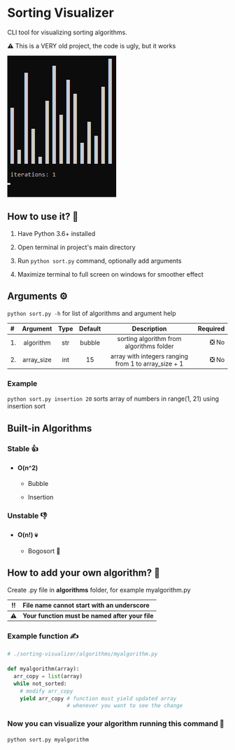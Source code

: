 # Sorting Visualizer

CLI tool for visualizing sorting algorithms.

⚠️ This is a VERY old project, the code is ugly, but it works

![Alt text](/example.gif?raw=true "Bubble sort example")

##  How to use it? 🤔

1. Have Python 3.6+ installed

1. Open terminal in project's main directory

1. Run `python sort.py` command, optionally add arguments

1. Maximize terminal to full screen on windows for smoother effect

## Arguments ⚙️

`python sort.py -h` for list of algorithms and argument help

\#  | Argument | Type |  Default | Description                              | Required
| :---         |     :---:      |     :---:      |     :---:      |     :---:      |          ---: |
1\. | algorithm | str | bubble | sorting algorithm from algorithms folder | ❎ No
2\. | array_size| int | 15 | array with integers ranging from 1 to array_size + 1 | ❎ No

### Example

`python sort.py insertion 20` sorts array of numbers in range(1, 21) using insertion sort

## Built-in Algorithms

### Stable 👍

  * #### O(n^2)

    * Bubble

    * Insertion

### Unstable 👎

  * #### O(n!) 💀

    * Bogosort 💩

## How to add your own algorithm? 💪

Create .py file in **algorithms** folder, for example myalgorithm.py

‼️ | **File name cannot start with an underscore**
:---: | :---
⚠️| **Your function must be named after your file**

### Example function ✍
```py
# ./sorting-visualizer/algorithms/myalgorithm.py

def myalgorithm(array):
  arr_copy = list(array)
  while not_sorted:
    # modify arr_copy
    yield arr_copy # function must yield updated array
                   # whenever you want to see the change
```

### Now you can visualize your algorithm running this command 👀

`python sort.py myalgorithm`
